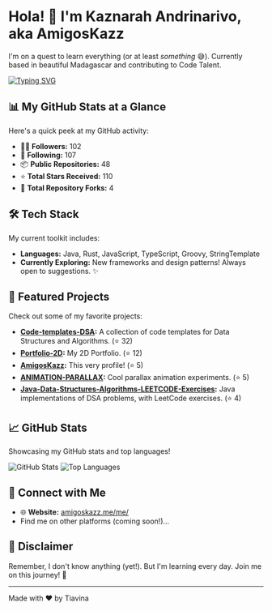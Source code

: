 # Hola! 👋 I'm Kaznarah Andrinarivo, aka AmigosKazz

I'm on a quest to learn everything (or at least *something* 😅). Currently based in beautiful Madagascar and contributing to Code Talent.

[![Typing SVG](https://readme-typing-svg.herokuapp.com/?lines=Software%20Developer;Always%20Learning;Creating%20Things&center=true&size=30)](https://git.io/typing-svg)

## 📊 My GitHub Stats at a Glance

Here's a quick peek at my GitHub activity:

- 🧑‍💻 **Followers:** 102
- 🤝 **Following:** 107
- 📦 **Public Repositories:** 48
- ⭐ **Total Stars Received:** 110
- 🍴 **Total Repository Forks:** 4

## 🛠️ Tech Stack

My current toolkit includes:

- **Languages:** Java, Rust, JavaScript, TypeScript, Groovy, StringTemplate
- **Currently Exploring:**  New frameworks and design patterns! Always open to suggestions. ✨

## 🚀 Featured Projects

Check out some of my favorite projects:

- **[Code-templates-DSA](https://github.com/AmigosKazz/Code-templates-DSA):**  A collection of code templates for Data Structures and Algorithms.  (⭐ 32)
- **[Portfolio-2D](https://github.com/AmigosKazz/Portfolio-2D):** My 2D Portfolio. (⭐ 12)
- **[AmigosKazz](https://github.com/AmigosKazz/AmigosKazz):**  This very profile! (⭐ 5)
- **[ANIMATION-PARALLAX](https://github.com/AmigosKazz/ANIMATION-PARALLAX):**  Cool parallax animation experiments. (⭐ 5)
- **[Java-Data-Structures-Algorithms-LEETCODE-Exercises](https://github.com/AmigosKazz/Java-Data-Structures-Algorithms-LEETCODE-Exercises):** Java implementations of DSA problems, with LeetCode exercises. (⭐ 4)

## 📈 GitHub Stats

Showcasing my GitHub stats and top languages!

![GitHub Stats](https://github-readme-stats.vercel.app/api?username=AmigosKazz&show_icons=true&theme=radical)
![Top Languages](https://github-readme-stats.vercel.app/api/top-langs/?username=AmigosKazz&layout=compact&theme=radical)

## 🔗 Connect with Me

- 🌐 **Website:** [amigoskazz.me/me/](https://amigoskazz.me/me/)
-  Find me on other platforms (coming soon!)...

## 📜 Disclaimer

Remember, I don't know anything (yet!).  But I'm learning every day.  Join me on this journey! 🚀

---

Made with ❤️ by Tiavina
